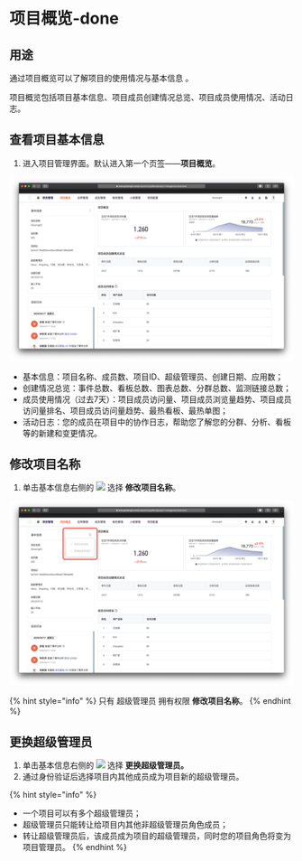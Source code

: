 # 项目概览-done

## 用途

通过项目概览可以了解项目的使用情况与基本信息 。

项目概览包括项目基本信息、项目成员创建情况总览、项目成员使用情况、活动日志。

## 查看项目基本信息

1. 进入项目管理界面。默认进入第一个页签——**项目概览**。

![](../../.gitbook/assets/ying-mu-jie-tu-20200418-xia-wu-4.44.05.png)

* 基本信息：项目名称、成员数、项目ID、超级管理员、创建日期、应用数；
* 创建情况总览：事件总数、看板总数、图表总数、分群总数、监测链接总数；
* 成员使用情况（过去7天）：项目成员访问量、项目成员浏览量趋势、项目成员访问量排名、项目成员访问量趋势、最热看板、最热单图；
* 活动日志：您的成员在项目中的协作日志，帮助您了解您的分群、分析、看板等的新建和变更情况。

## 修改项目名称

1. 单击基本信息右侧的 ![](https://github.com/growingio/growingio-docs-v3/tree/d520f4a494f6c0635c83422f55c665597e79ee96/.gitbook/assets/dian-dian-dian.png) 选择 **修改项目名称**。

![](../../.gitbook/assets/ying-mu-jie-tu-20200418-xia-wu-4.47.33.png)

{% hint style="info" %}
只有 超级管理员 拥有权限 **修改项目名称**。
{% endhint %}

## 更换超级管理员

1. 单击基本信息右侧的 ![](https://github.com/growingio/growingio-docs-v3/tree/d520f4a494f6c0635c83422f55c665597e79ee96/.gitbook/assets/dian-dian-dian.png) 选择 **更换超级管理员。**
2. 通过身份验证后选择项目内其他成员成为项目新的超级管理员。

{% hint style="info" %}
* 一个项目可以有多个超级管理员；
* 超级管理员只能转让给项目内其他非超级管理员角色成员；
* 转让超级管理员后，该成员成为项目的超级管理员，同时您的项目角色将变为项目管理员。
{% endhint %}



